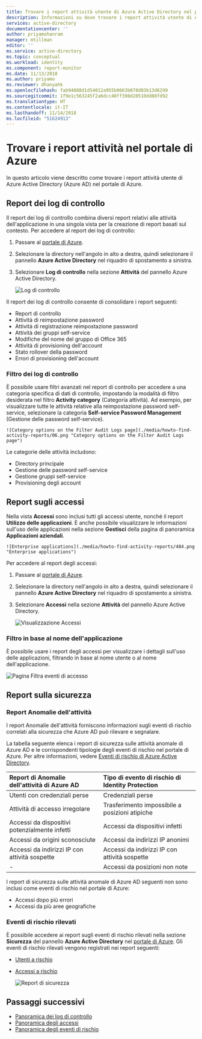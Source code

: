 ```yaml
---
title: Trovare i report attività utente di Azure Active Directory nel portale di Azure | Microsoft Docs
description: Informazioni su dove trovare i report attività utente di Azure Active Directory nel portale di Azure.
services: active-directory
documentationcenter: ''
author: priyamohanram
manager: mtillman
editor: ''
ms.service: active-directory
ms.topic: conceptual
ms.workload: identity
ms.component: report-monitor
ms.date: 11/13/2018
ms.author: priyamo
ms.reviewer: dhanyahk
ms.openlocfilehash: fab94088d1d54012a955b0663b078d03b13d6299
ms.sourcegitcommit: 1f9e1c563245f2a6dcc40ff398d20510dd88fd92
ms.translationtype: HT
ms.contentlocale: it-IT
ms.lasthandoff: 11/14/2018
ms.locfileid: "51624913"
---
```

# <a name="find-activity-reports-in-the-azure-portal"></a>Trovare i report attività nel portale di Azure

In questo articolo viene descritto come trovare i report attività utente di Azure Active Directory (Azure AD) nel portale di Azure.

## <a name="audit-logs-report"></a>Report dei log di controllo

Il report dei log di controllo combina diversi report relativi alle attività dell'applicazione in una singola vista per la creazione di report basati sul contesto. Per accedere al report dei log di controllo:

1. Passare al [portale di Azure](https://portal.azure.com).
2. Selezionare la directory nell'angolo in alto a destra, quindi selezionare il pannello **Azure Active Directory** nel riquadro di spostamento a sinistra.
3. Selezionare **Log di controllo** nella sezione **Attività** del pannello Azure Active Directory. 

    ![Log di controllo](./media/howto-find-activity-reports/482.png "Log di controllo")

Il report dei log di controllo consente di consolidare i report seguenti:

* Report di controllo
* Attività di reimpostazione password
* Attività di registrazione reimpostazione password
* Attività dei gruppi self-service
* Modifiche del nome del gruppo di Office 365
* Attività di provisioning dell'account
* Stato rollover della password
* Errori di provisioning dell'account

### <a name="filtering-on-audit-logs"></a>Filtro dei log di controllo

È possibile usare filtri avanzati nel report di controllo per accedere a una categoria specifica di dati di controllo, impostando la modalità di filtro desiderata nel filtro **Activity category** (Categoria attività). Ad esempio, per visualizzare tutte le attività relative alla reimpostazione password self-service, selezionare la categoria **Self-service Password Management** (Gestione delle password self-service). 

    ![Category options on the Filter Audit Logs page](./media/howto-find-activity-reports/06.png "Category options on the Filter Audit Logs page")

Le categorie delle attività includono:

- Directory principale
- Gestione delle password self-service
- Gestione gruppi self-service
- Provisioning degli account


## <a name="sign-ins-report"></a>Report sugli accessi 

Nella vista **Accessi** sono inclusi tutti gli accessi utente, nonché il report **Utilizzo delle applicazioni**. È anche possibile visualizzare le informazioni sull'uso delle applicazioni nella sezione **Gestisci** della pagina di panoramica **Applicazioni aziendali**.

    ![Enterprise applications](./media/howto-find-activity-reports/484.png "Enterprise applications")

Per accedere al report degli accessi:

1. Passare al [portale di Azure](https://portal.azure.com).
2. Selezionare la directory nell'angolo in alto a destra, quindi selezionare il pannello **Azure Active Directory** nel riquadro di spostamento a sinistra.
3. Selezionare **Accessi** nella sezione **Attività** del pannello Azure Active Directory. 

    ![Visualizzazione Accessi](./media/howto-find-activity-reports/483.png "Visualizzazione Accessi")


### <a name="filtering-on-application-name"></a>Filtro in base al nome dell'applicazione

È possibile usare i report degli accessi per visualizzare i dettagli sull'uso delle applicazioni, filtrando in base al nome utente o al nome dell'applicazione.

![Pagina Filtra eventi di accesso](./media/howto-find-activity-reports/07.png "Pagina Filtra eventi di accesso")

## <a name="security-reports"></a>Report sulla sicurezza

### <a name="anomalous-activity-reports"></a>Report Anomalie dell'attività

I report Anomalie dell'attività forniscono informazioni sugli eventi di rischio correlati alla sicurezza che Azure AD può rilevare e segnalare.

La tabella seguente elenca i report di sicurezza sulle attività anomale di Azure AD e le corrispondenti tipologie degli eventi di rischio nel portale di Azure. Per altre informazioni, vedere [Eventi di rischio di Azure Active Directory](concept-risk-events.md).  


| Report di Anomalie dell'attività di Azure AD |  Tipo di evento di rischio di Identity Protection|
| :--- | :--- |
| Utenti con credenziali perse | Credenziali perse |
| Attività di accesso irregolare | Trasferimento impossibile a posizioni atipiche |
| Accessi da dispositivi potenzialmente infetti | Accessi da dispositivi infetti|
| Accessi da origini sconosciute | Accessi da indirizzi IP anonimi |
| Accessi da indirizzi IP con attività sospette | Accessi da indirizzi IP con attività sospette |
| - | Accessi da posizioni non note |

I report di sicurezza sulle attività anomale di Azure AD seguenti non sono inclusi come eventi di rischio nel portale di Azure:

* Accessi dopo più errori
* Accessi da più aree geografiche


### <a name="detected-risk-events"></a>Eventi di rischio rilevati

È possibile accedere ai report sugli eventi di rischio rilevati nella sezione **Sicurezza** del pannello **Azure Active Directory** nel [portale di Azure](https://portal.azure.com). Gli eventi di rischio rilevati vengono registrati nei report seguenti:   

- [Utenti a rischio](concept-user-at-risk.md)
- [Accessi a rischio](concept-risky-sign-ins.md)

    ![Report di sicurezza](./media/howto-find-activity-reports/04.png "Report di sicurezza")

## <a name="next-steps"></a>Passaggi successivi

* [Panoramica dei log di controllo](concept-audit-logs.md)
* [Panoramica degli accessi](concept-sign-ins.md)
* [Panoramica degli eventi di rischio](concept-risk-events.md)
